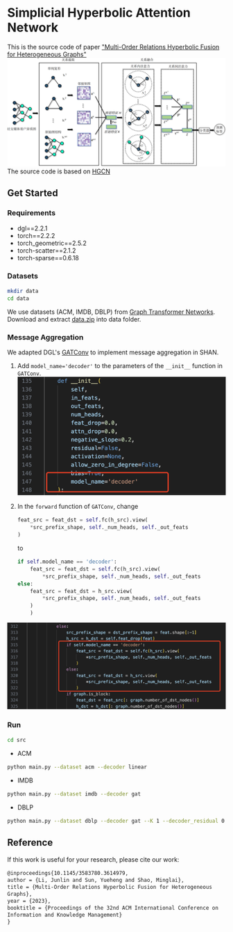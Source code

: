 # Simplicial Hyperbolic Attention Network
This is the source code of paper ["Multi-Order Relations Hyperbolic Fusion for Heterogeneous  Graphs"](https://dl.acm.org/doi/10.1145/3583780.3614979)
![](fig/SAN_framework.png)
The source code is based on [HGCN](https://github.com/HazyResearch/hgcn)

## Get Started
### Requirements
- dgl==2.2.1
- torch==2.2.2
- torch_geometric==2.5.2
- torch-scatter==2.1.2
- torch-sparse==0.6.18
### Datasets
```bash
mkdir data
cd data
```
We use datasets (ACM, IMDB, DBLP) from [Graph Transformer Networks](https://github.com/seongjunyun/Graph_Transformer_Networks/tree/master). Download and extract [data.zip](https://drive.google.com/file/d/1Nx74tgz_-BDlqaFO75eQG6IkndzI92j4/view) into data folder.
### Message Aggregation
We adapted DGL's [GATConv](https://docs.dgl.ai/generated/dgl.nn.pytorch.conv.GATConv.html) to implement message aggregation in SHAN.
1. Add `model_name='decoder'` to the parameters of the `__init__` function in `GATConv`.
![](fig/gatconv_init.png)
2. In the `forward` function of `GATConv`, change 

    ```python
    feat_src = feat_dst = self.fc(h_src).view(
        *src_prefix_shape, self._num_heads, self._out_feats
    )
    ```

    to

    ```python
    if self.model_name == 'decoder':
        feat_src = feat_dst = self.fc(h_src).view(
            *src_prefix_shape, self._num_heads, self._out_feats
    else:
        feat_src = feat_dst = h_src.view(
            *src_prefix_shape, self._num_heads, self._out_feats
        )
        )
    ```
![](fig/gatconv_forward.png)
### Run
```bash
cd src
```
- ACM
```bash
python main.py --dataset acm --decoder linear
```
- IMDB
```bash
python main.py --dataset imdb --decoder gat
```
- DBLP
```bash
python main.py --dataset dblp --decoder gat --K 1 --decoder_residual 0 --sample_times 2
```
## Reference
If this work is useful for your research, please cite our work:
```
@inproceedings{10.1145/3583780.3614979,
author = {Li, Junlin and Sun, Yueheng and Shao, Minglai},
title = {Multi-Order Relations Hyperbolic Fusion for Heterogeneous Graphs},
year = {2023},
booktitle = {Proceedings of the 32nd ACM International Conference on Information and Knowledge Management}
}
```